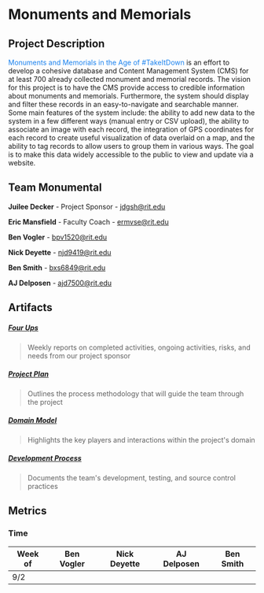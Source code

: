 # Monuments and Memorials

## Project Description

<span style="color: #1a82ef">Monuments and Memorials in the Age of #TakeItDown</span> is an effort to develop a cohesive database and Content Management System (CMS) for at least 700 already collected monument and memorial records. The vision for this project is to have the CMS provide access to credible information about monuments and memorials. Furthermore, the system should display and filter these records in an easy-to-navigate and searchable manner. Some main features of the system include: the ability to add new data to the system in a few different ways (manual entry or CSV upload), the ability to associate an image with each record, the integration of GPS coordinates for each record to create useful visualization of data overlaid on a map, and the ability to tag records to allow users to group them in various ways. The goal is to make this data widely accessible to the public to view and update via a website.

## Team Monumental

**Juilee Decker** - Project Sponsor - jdgsh@rit.edu

**Eric Mansfield** - Faculty Coach - ermvse@rit.edu

**Ben Vogler** - bpv1520@rit.edu

**Nick Deyette** - njd9419@rit.edu

**Ben Smith** - bxs6849@rit.edu

**AJ Delposen** - ajd7500@rit.edu

## Artifacts

##### [Four Ups](https://docs.google.com/document/d/1zj41gDrOXjOdTirc-dX1grCMg_b03CCdE1PfyXQn3BE/edit?usp=sharing)

> Weekly reports on completed activities, ongoing activities, risks, and needs from our project sponsor

##### [Project Plan](https://docs.google.com/document/d/1BQaKm9uFAReWpxEQYl4BK4ycp-o0STtcgb0kFxqWWlU/edit?usp=sharing)

> Outlines the process methodology that will guide the team through the project

##### [Domain Model](images/domain-model.png)

> Highlights the key players and interactions within the project's domain

##### [Development Process](https://docs.google.com/document/d/1L28gYyYZFW0e64cs4QhnlfTc214zBOZBC5krmAOhM34/edit?usp=sharing)

> Documents the team's development, testing, and source control practices

## Metrics

### Time

| Week of | Ben Vogler | Nick Deyette | AJ Delposen | Ben Smith |
| ------- | ---------- | ------------ | ----------- | --------- |
| 9/2     |            |              |             |           |

